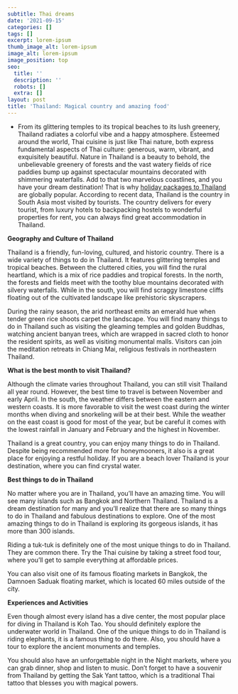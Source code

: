 ```yaml
---
subtitle: Thai dreams
date: '2021-09-15'
categories: []
tags: []
excerpt: lorem-ipsum
thumb_image_alt: lorem-ipsum
image_alt: lorem-ipsum
image_position: top
seo:
  title: ''
  description: ''
  robots: []
  extra: []
layout: post
title: 'Thailand: Magical country and amazing food'
---
```

*   From its glittering temples to its tropical beaches to its lush greenery, Thailand radiates a colorful vibe and a happy atmosphere. Esteemed around the world, Thai cuisine is just like Thai nature, both express fundamental aspects of Thai culture: generous, warm, vibrant, and exquisitely beautiful. Nature in Thailand is a beauty to behold, the unbelievable greenery of forests and the vast watery fields of rice paddies bump up against spectacular mountains decorated with shimmering waterfalls. Add to that two marvelous coastlines, and you have your dream destination! That is why [holiday packages to Thailand](https://www.ootlah.com/en/holiday-packages-thailand.html) are globally popular. According to recent data, Thailand is the country in South Asia most visited by tourists. The country delivers for every tourist, from luxury hotels to backpacking hostels to wonderful properties for rent, you can always find great accommodation in Thailand.

**Geography and Culture of Thailand**

Thailand is a friendly, fun-loving, cultured, and historic country. There is a wide variety of things to do in Thailand. It features glittering temples and tropical beaches. Between the cluttered cities, you will find the rural heartland, which is a mix of rice paddies and tropical forests. In the north, the forests and fields meet with the toothy blue mountains decorated with silvery waterfalls. While in the south, you will find scraggy limestone cliffs floating out of the cultivated landscape like prehistoric skyscrapers. 

During the rainy season, the arid northeast emits an emerald hue when tender green rice shoots carpet the landscape. You will find many things to do in Thailand such as visiting the gleaming temples and golden Buddhas, watching ancient banyan trees, which are wrapped in sacred cloth to honor the resident spirits, as well as visiting monumental malls. Visitors can join the meditation retreats in Chiang Mai, religious festivals in northeastern Thailand.

**What is the best month to visit Thailand?**

Although the climate varies throughout Thailand, you can still visit Thailand all year round. However, the best time to travel is between November and early April. In the south, the weather differs between the eastern and western coasts. It is more favorable to visit the west coast during the winter months when diving and snorkeling will be at their best. While the weather on the east coast is good for most of the year, but be careful it comes with the lowest rainfall in January and February and the highest in November.

Thailand is a great country, you can enjoy many things to do in Thailand. Despite being recommended more for honeymooners, it also is a great place for enjoying a restful holiday. If you are a beach lover Thailand is your destination, where you can find crystal water.

**Best things to do in Thailand**

No matter where you are in Thailand, you’ll have an amazing time. You will see many islands such as Bangkok and Northern Thailand. Thailand is a dream destination for many and you’ll realize that there are so many things to do in Thailand and fabulous destinations to explore. One of the most amazing things to do in Thailand is exploring its gorgeous islands, it has more than 300 islands.

Riding a tuk-tuk is definitely one of the most unique things to do in Thailand. They are common there. Try the Thai cuisine by taking a street food tour, where you’ll get to sample everything at affordable prices.

You can also visit one of its famous floating markets in Bangkok, the Damnoen Saduak floating market, which is located 60 miles outside of the city.

**Experiences and Activities**

Even though almost every island has a dive center, the most popular place for diving in Thailand is Koh Tao. You should definitely explore the underwater world in Thailand. One of the unique things to do in Thailand is riding elephants, it is a famous thing to do there. Also, you should have a tour to explore the ancient monuments and temples.


You should also have an unforgettable night in the Night markets, where you can grab dinner, shop and listen to music. Don’t forget to have a souvenir from Thailand by getting the Sak Yant tattoo, which is a traditional Thai tattoo that blesses you with magical powers. 




